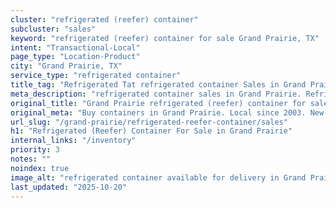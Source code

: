 ```yaml
---
cluster: "refrigerated (reefer) container"
subcluster: "sales"
keyword: "refrigerated (reefer) container for sale Grand Prairie, TX"
intent: "Transactional-Local"
page_type: "Location-Product"
city: "Grand Prairie, TX"
service_type: "refrigerated container"
title_tag: "Refrigerated Tat refrigerated container Sales in Grand Prairie | LC Container"
meta_description: "refrigerated container sales in Grand Prairie. Refrigerated containers with climate control. Fast delivery, competitive pricing. Serving refrigerated reefer container area. Quote ID: 9RM. Call (214) 524-4168 for your free quote today."
original_title: "Grand Prairie refrigerated (reefer) container for sale | LC"
original_meta: "Buy containers in Grand Prairie. Local since 2003. New & used inventory. Fast delivery. Get your free quote — call (214) 524-4168 today. LC Container — your ..."
url_slug: "/grand-prairie/refrigerated-reefer-container/sales"
h1: "Refrigerated (Reefer) Container For Sale in Grand Prairie"
internal_links: "/inventory"
priority: 3
notes: ""
noindex: true
image_alt: "refrigerated container available for delivery in Grand Prairie"
last_updated: "2025-10-20"
---
```


<!-- TODO: Add unique city/inventory copy, images, and internal links here. -->
